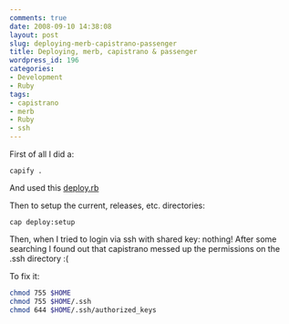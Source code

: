 ```yaml
---
comments: true
date: 2008-09-10 14:38:08
layout: post
slug: deploying-merb-capistrano-passenger
title: Deploying, merb, capistrano & passenger
wordpress_id: 196
categories:
- Development
- Ruby
tags:
- capistrano
- merb
- Ruby
- ssh
---
```


First of all I did a:

`capify .`

And used this [deploy.rb](/images/uploads/2008/09/deploy.rb)

Then to setup the current, releases, etc. directories:

`cap deploy:setup`

Then, when I tried to login via ssh with shared key: nothing!
After some searching I found out that capistrano messed up the permissions on the .ssh directory :(

To fix it:

``` bash
chmod 755 $HOME
chmod 755 $HOME/.ssh
chmod 644 $HOME/.ssh/authorized_keys
```

